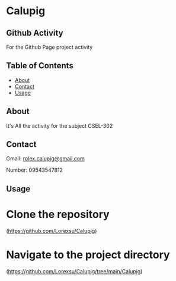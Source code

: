 # Calupig

## Github Activity 

For the Github Page project activity

## Table of Contents

- [About](#about)
- [Contact](#contact)
- [Usage](#Usage)

## About

It's All the activity for the subject CSEL-302

## Contact
Gmail: rolex.calupig@gmail.com

Number: 09543547812

## Usage
# Clone the repository
(https://github.com/Lorexsu/Calupig)

# Navigate to the project directory
(https://github.com/Lorexsu/Calupig/tree/main/Calupig)



